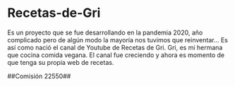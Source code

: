 # Recetas-de-Gri

Es un proyecto que se fue desarrollando en la pandemia 2020, año complicado pero de algún modo la mayoría nos tuvimos que reinventar... Es así como nació el canal de Youtube de Recetas de Gri.
Gri, es mi hermana que cocina comida vegana. El canal fue creciendo y ahora es momento de que tenga su propia web de recetas.

##Comisión 22550##

